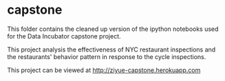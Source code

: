 # capstone

This folder contains the cleaned up version of the ipython notebooks used for the Data Incubator capstone project. 

This project analysis the effectiveness of NYC restaurant inspections and the restaurants' behavior pattern in response 
to the cycle inspections.

This project can be viewed at http://ziyue-capstone.herokuapp.com
